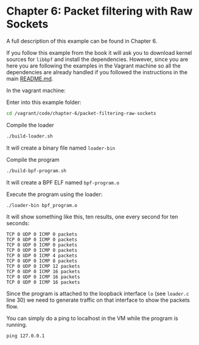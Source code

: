# Chapter 6: Packet filtering with Raw Sockets

A full description of this example can be found in Chapter 6.

If you follow this example from the book it will ask you to download kernel sources for `libbpf`
and install the dependencies. However, since you are here you are following the examples
in the Vagrant machine so all the dependencies are already handled if you followed the instructions in the main [README.md](/README.md).

In the vagrant machine:

Enter into this example folder:

```bash
cd /vagrant/code/chapter-6/packet-filtering-raw-sockets
```

Compile the loader

```bash
./build-loader.sh
```

It will create a binary file named `loader-bin`

Compile the program

```bash
./build-bpf-program.sh
```
It will create a BPF ELF named `bpf-program.o`


Execute the program using the loader:

```
./loader-bin bpf_program.o 
```

It will show something like this, ten results, one every second for ten seconds:

```
TCP 0 UDP 0 ICMP 0 packets
TCP 0 UDP 0 ICMP 0 packets
TCP 0 UDP 0 ICMP 0 packets
TCP 0 UDP 0 ICMP 0 packets
TCP 0 UDP 0 ICMP 4 packets
TCP 0 UDP 0 ICMP 8 packets
TCP 0 UDP 0 ICMP 12 packets
TCP 0 UDP 0 ICMP 16 packets
TCP 0 UDP 0 ICMP 16 packets
TCP 0 UDP 0 ICMP 16 packets
```

Since the program is attached to the loopback interface `lo` (see `loader.c` line 30) we need to generate traffic on
that interface to show the packets flow.

You can simply do a ping to localhost in the VM while the program is running.

```
ping 127.0.0.1
```
